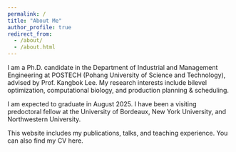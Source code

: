 ```yaml
---
permalink: /
title: "About Me"
author_profile: true
redirect_from: 
  - /about/
  - /about.html
---
```


I am a Ph.D. candidate in the Department of Industrial and Management Engineering at POSTECH (Pohang University of Science and Technology), advised by Prof. Kangbok Lee. My research interests include bilevel optimization, computational biology, and production planning & scheduling.

I am expected to graduate in August 2025. I have been a visiting predoctoral fellow at the University of Bordeaux, New York University, and Northwestern University.

This website includes my publications, talks, and teaching experience. You can also find my CV here.